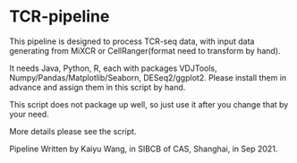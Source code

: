 # TCR-pipeline
This pipeline is designed to process TCR-seq data, with input data generating from MiXCR or CellRanger(format need to transform by hand).

It needs Java, Python, R, each with packages VDJTools, Numpy/Pandas/Matplotlib/Seaborn, DESeq2/ggplot2. Please install them in advance and assign them in this script by hand.

This script does not package up well, so just use it after you change that by your need.

More details please see the script.

Pipeline Written by Kaiyu Wang, in SIBCB of CAS, Shanghai, in Sep 2021.
